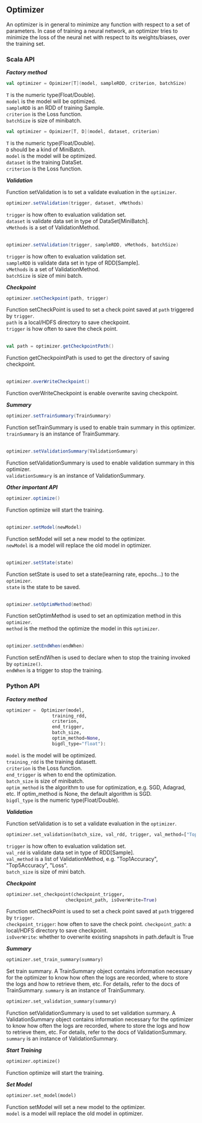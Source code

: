 ## Optimizer ##

An optimizer is in general to minimize any function with respect to a set of parameters. In case of training a neural network, an optimizer tries to minimize the loss of the neural net with respect to its weights/biases, over the training set.

### Scala API ###

***Factory method***

```scala
val optimizer = Opimizer[T](model, sampleRDD, criterion, batchSize)
```
`T` is the numeric type(Float/Double).  
`model` is the model will be optimized.  
`sampleRDD` is an RDD of training Sample.  
`criterion` is the Loss function.  
`batchSize` is size of minibatch. 


```scala
val optimizer = Opimizer[T, D](model, dataset, criterion)
```
`T` is the numeric type(Float/Double).  
`D` should be a kind of MiniBatch.  
`model` is the model will be optimized.  
`dataset` is the training DataSet.  
`criterion` is the Loss function.

***Validation***

Function setValidation is to set a validate evaluation in the `optimizer`.
```scala
optimizer.setValidation(trigger, dataset, vMethods)
```
`trigger` is how often to evaluation validation set.  
`dataset` is validate data set in type of DataSet[MiniBatch].  
`vMethods` is a set of ValidationMethod.  
 <br>
```scala
optimizer.setValidation(trigger, sampleRDD, vMethods, batchSize)
```
`trigger` is how often to evaluation validation set.  
`sampleRDD` is validate data set in type of RDD[Sample].  
`vMethods` is a set of ValidationMethod.  
`batchSize` is size of mini batch.

***Checkpoint***
```scala
optimizer.setCheckpoint(path, trigger)
```
Function setCheckPoint is used to set a check point saved at `path` triggered by `trigger`.  
`path` is a local/HDFS directory to save checkpoint.  
`trigger` is how often to save the check point.  
 <br>
```scala
val path = optimizer.getCheckpointPath()
```
Function getCheckpointPath is used to get the directory of saving checkpoint.  
 <br>
```scala
optimizer.overWriteCheckpoint()
```
Function overWriteCheckpoint is enable overwrite saving checkpoint.  

***Summary***

```scala
optimizer.setTrainSummary(TrainSummary)
```
Function setTrainSummary is used to enable train summary in this optimizer.  
`trainSummary` is an instance of TrainSummary.  
 <br>
```scala
optimizer.setValidationSummary(ValidationSummary)
```
Function setValidationSummary is used to enable validation summary in this optimizer.  
`validationSummary` is an instance of ValidationSummary.  

***Other important API***
```scala
optimizer.optimize()
```
Function optimize will start the training.  
 <br>
```scala
optimizer.setModel(newModel)
```
Function setModel will set a new model to the optimizer.  
`newModel` is a model will replace the old model in optimizer.  
 <br>
```scala
optimizer.setState(state)
```
Function setState is used to set a state(learning rate, epochs...) to the `optimizer`.  
`state` is the state to be saved.  
 <br>
```scala
optimizer.setOptimMethod(method)
```
Function setOptimMethod is used to set an optimization method in this `optimizer`.  
`method` is the method the optimize the model in this `optimizer`.  
 <br>
```scala
optimizer.setEndWhen(endWhen)
```
Function setEndWhen is used to declare when to stop the training invoked by `optimize()`.  
`endWhen` is a trigger to stop the training.

### Python API ###

***Factory method***

```python
optimizer =  Optimizer(model,
                 training_rdd,
                 criterion,
                 end_trigger,
                 batch_size,
                 optim_method=None,
                 bigdl_type="float"):
```

`model` is the model will be optimized.  
`training_rdd` is the training datasett.  
`criterion` is the Loss function.  
`end_trigger` is when to end the optimization.  
`batch_size` is size of minibatch.  
`optim_method` is  the algorithm to use for optimization, e.g. SGD, Adagrad, etc. If optim_method is None, the default algorithm is SGD.  
`bigdl_type` is the numeric type(Float/Double).  

***Validation***

Function setValidation is to set a validate evaluation in the `optimizer`.

```python
optimizer.set_validation(batch_size, val_rdd, trigger, val_method=["Top1Accuracy"])
```
`trigger` is how often to evaluation validation set.  
`val_rdd` is validate data set in type of RDD[Sample].  
`val_method` is a list of ValidationMethod, e.g. "Top1Accuracy", "Top5Accuracy", "Loss".  
`batch_size` is size of mini batch.

***Checkpoint***
```python
optimizer.set_checkpoint(checkpoint_trigger,
                      checkpoint_path, isOverWrite=True)
```
Function setCheckPoint is used to set a check point saved at `path` triggered by `trigger`.  
`checkpoint_trigger`: how often to save the check point.
`checkpoint_path`: a local/HDFS directory to save checkpoint.  
`isOverWrite`: whether to overwrite existing snapshots in path.default is True

***Summary***

```python
optimizer.set_train_summary(summary)
```
Set train summary. A TrainSummary object contains information necessary for the optimizer to know how often the logs are recorded, where to store the logs and how to retrieve them, etc. For details, refer to the docs of TrainSummary.
`summary` is an instance of TrainSummary.

```python
optimizer.set_validation_summary(summary)
```
Function setValidationSummary is used to set validation summary. A ValidationSummary object contains information necessary for the optimizer to know how often the logs are recorded, where to store the logs and how to retrieve them, etc. For details, refer to the docs of ValidationSummary.
`summary` is an instance of ValidationSummary.

***Start Training***
```python
optimizer.optimize()
```
Function optimize will start the training.

***Set Model***
```python
optimizer.set_model(model)
```
Function setModel will set a new model to the optimizer.  
`model` is a model will replace the old model in optimizer.


